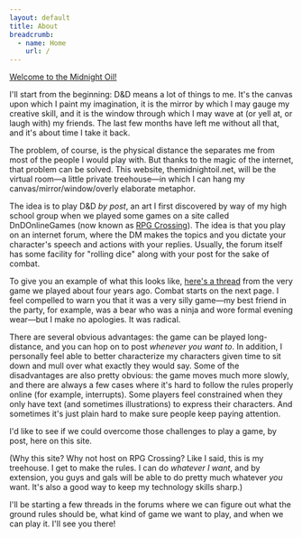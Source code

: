 ```yaml
---
layout: default
title: About
breadcrumb:
  - name: Home
    url: /
---
```

[Welcome to the Midnight Oil!](http://zombo.com/)

I'll start from the beginning: D&D means a lot of things to me.  It's the canvas upon which I paint my imagination, it is the mirror by which I may gauge my creative skill, and it is the window through which I may wave at (or yell at, or laugh with) my friends.  The last few months have left me without all that, and it's about time I take it back.

The problem, of course, is the physical distance the separates me from most of the people I would play with.  But thanks to the magic of the internet, that problem can be solved.  This website, themidnightoil.net, will be the virtual room—a little private treehouse—in which I can hang my canvas/mirror/window/overly elaborate metaphor.

The idea is to play D&D *by post*, an art I first discovered by way of my high school group when we played some games on a site called DnDOnlineGames (now known as [RPG Crossing](http://www.rpgcrossing.com/)).  The idea is that you play on an internet forum, where the DM makes the topics and you dictate your character's speech and actions with your replies.  Usually, the forum itself has some facility for "rolling dice" along with your post for the sake of combat.

To give you an example of what this looks like, [here's a thread](http://www.rpgcrossing.com/showthread.php?t=68196&page=11) from the very game we played about four years ago.  Combat starts on the next page.  I feel compelled to warn you that it was a very silly game—my best friend in the party, for example, was a bear who was a ninja and wore formal evening wear—but I make no apologies.  It was radical.

There are several obvious advantages: the game can be played long-distance, and you can hop on to post *whenever you want to*.  In addition, I personally feel able to better characterize my characters given time to sit down and mull over what exactly they would say.  Some of the disadvantages are also pretty obvious: the game moves much more slowly, and there are always a few cases where it's hard to follow the rules properly online (for example, interrupts).  Some players feel constrained when they only have text (and sometimes illustrations) to express their characters.  And sometimes it's just plain hard to make sure people keep paying attention.

I'd like to see if we could overcome those challenges to play a game, by post, here on this site.

(Why this site?  Why not host on RPG Crossing?  Like I said, this is my treehouse.  I get to make the rules.  I can do *whatever I want*, and by extension, you guys  and gals will be able to do pretty much whatever *you* want.  It's also a good way to keep my technology skills sharp.)

I'll be starting a few threads in the forums where we can figure out what the ground rules should be, what kind of game we want to play, and when we can play it.  I'll see you there!
